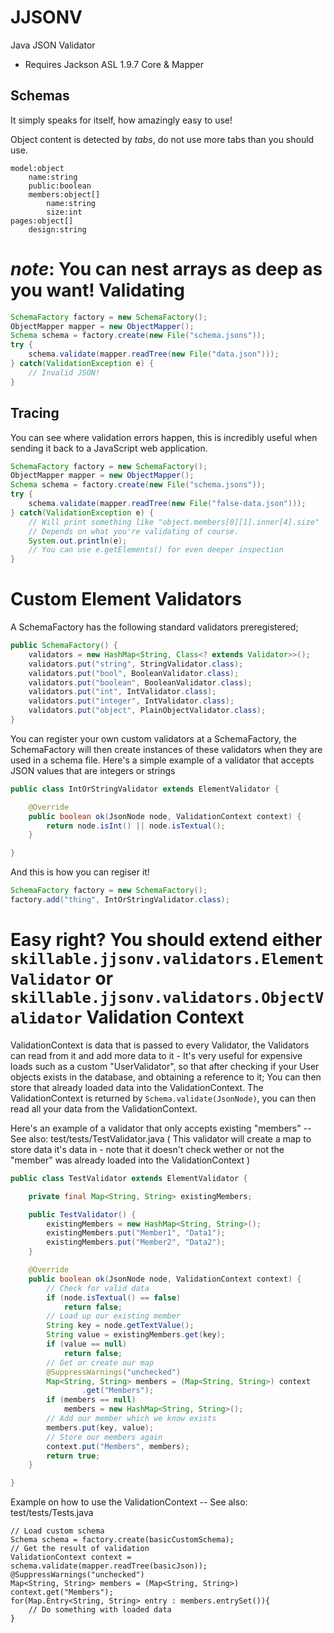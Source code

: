 JJSONV
======

Java JSON Validator
- Requires Jackson ASL 1.9.7 Core & Mapper

Schemas
-------
It simply speaks for itself, how amazingly easy to use!

Object content is detected by _tabs_, do not use more tabs than you should use.
```
model:object
	name:string
	public:boolean
	members:object[]
		name:string
		size:int
pages:object[]
	design:string
```
_note_: You can nest arrays as deep as you want!
Validating
==========
```java
SchemaFactory factory = new SchemaFactory();
ObjectMapper mapper = new ObjectMapper();
Schema schema = factory.create(new File("schema.jsons"));
try {
	schema.validate(mapper.readTree(new File("data.json")));
} catch(ValidationException e) {
	// Invalid JSON!
}
```
Tracing
-------
You can see where validation errors happen, this is incredibly useful when sending it back to a JavaScript web application.
```java
SchemaFactory factory = new SchemaFactory();
ObjectMapper mapper = new ObjectMapper();
Schema schema = factory.create(new File("schema.jsons"));
try {
	schema.validate(mapper.readTree(new File("false-data.json")));
} catch(ValidationException e) {
	// Will print something like "object.members[0][1].inner[4].size"
	// Depends on what you're validating of course.
	System.out.println(e);
	// You can use e.getElements() for even deeper inspection
}
```
Custom Element Validators
=========================
A SchemaFactory has the following standard validators preregistered;
```java
public SchemaFactory() {
	validators = new HashMap<String, Class<? extends Validator>>();
	validators.put("string", StringValidator.class);
	validators.put("bool", BooleanValidator.class);
	validators.put("boolean", BooleanValidator.class);
	validators.put("int", IntValidator.class);
	validators.put("integer", IntValidator.class);
	validators.put("object", PlainObjectValidator.class);
}
```
You can register your own custom validators at a SchemaFactory, the SchemaFactory
will then create instances of these validators when they are used in a schema file.
Here's a simple example of a validator that accepts JSON values that are integers or strings
```java
public class IntOrStringValidator extends ElementValidator {

	@Override
	public boolean ok(JsonNode node, ValidationContext context) {
		return node.isInt() || node.isTextual();
	}

}
```
And this is how you can regiser it!
```java
SchemaFactory factory = new SchemaFactory();
factory.add("thing", IntOrStringValidator.class);
```
Easy right? You should extend either ```skillable.jjsonv.validators.ElementValidator``` or ```skillable.jjsonv.validators.ObjectValidator```
Validation Context
==================
ValidationContext is data that is passed to every Validator, the Validators can read from it
and add more data to it - It's very useful for expensive loads such as a custom "UserValidator", so that after
checking if your User objects exists in the database, and obtaining a reference to it; You can then store that
already loaded data into the ValidationContext. The ValidationContext is returned
by ```Schema.validate(JsonNode)```, you can then read all your data from the ValidationContext.

Here's an example of a validator that only accepts existing "members" -- See also: test/tests/TestValidator.java
( This validator will create a map to store data it's data in - note that it doesn't check 
wether or not the "member" was already loaded into the ValidationContext )
```java
public class TestValidator extends ElementValidator {

	private final Map<String, String> existingMembers;

	public TestValidator() {
		existingMembers = new HashMap<String, String>();
		existingMembers.put("Member1", "Data1");
		existingMembers.put("Member2", "Data2");
	}

	@Override
	public boolean ok(JsonNode node, ValidationContext context) {
		// Check for valid data
		if (node.isTextual() == false)
			return false;
		// Load up our existing member
		String key = node.getTextValue();
		String value = existingMembers.get(key);
		if (value == null)
			return false;
		// Get or create our map
		@SuppressWarnings("unchecked")
		Map<String, String> members = (Map<String, String>) context
				.get("Members");
		if (members == null)
			members = new HashMap<String, String>();
		// Add our member which we know exists
		members.put(key, value);
		// Store our members again
		context.put("Members", members);
		return true;
	}

}
```
Example on how to use the ValidationContext -- See also: test/tests/Tests.java
```
// Load custom schema
Schema schema = factory.create(basicCustomSchema);
// Get the result of validation
ValidationContext context = schema.validate(mapper.readTree(basicJson));
@SuppressWarnings("unchecked")
Map<String, String> members = (Map<String, String>) context.get("Members");
for(Map.Entry<String, String> entry : members.entrySet()){
	// Do something with loaded data
}
```